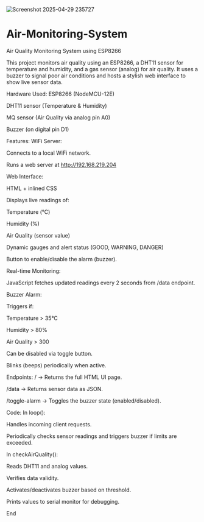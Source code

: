 ![Screenshot 2025-04-29 235727](https://github.com/user-attachments/assets/1e97346f-0d04-4e72-9d0a-560743949b5d)
# Air-Monitoring-System
Air Quality Monitoring System using ESP8266

This project monitors air quality using an ESP8266, a DHT11 sensor for temperature and humidity, and a gas sensor (analog) for air quality. It uses a buzzer to signal poor air conditions and hosts a stylish web interface to show live sensor data.

Hardware Used:
ESP8266 (NodeMCU-12E)

DHT11 sensor (Temperature & Humidity)

MQ sensor (Air Quality via analog pin A0)

Buzzer (on digital pin D1)

Features:
WiFi Server:

Connects to a local WiFi network.

Runs a web server at http://192.168.219.204

Web Interface:

HTML + inlined CSS

Displays live readings of:

Temperature (°C)

Humidity (%)

Air Quality (sensor value)

Dynamic gauges and alert status (GOOD, WARNING, DANGER)

Button to enable/disable the alarm (buzzer).

Real-time Monitoring:

JavaScript fetches updated readings every 2 seconds from /data endpoint.

Buzzer Alarm:

Triggers if:

Temperature > 35°C

Humidity > 80%

Air Quality > 300

Can be disabled via toggle button.

Blinks (beeps) periodically when active.

Endpoints:
/ → Returns the full HTML UI page.

/data → Returns sensor data as JSON.

/toggle-alarm → Toggles the buzzer state (enabled/disabled).

Code:
In loop():

Handles incoming client requests.

Periodically checks sensor readings and triggers buzzer if limits are exceeded.

In checkAirQuality():

Reads DHT11 and analog values.

Verifies data validity.

Activates/deactivates buzzer based on threshold.

Prints values to serial monitor for debugging.

End
